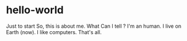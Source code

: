 # hello-world
Just to start
So, this is about me.
What Can I tell ? I'm an human. I live on Earth (now). I like computers.
That's all.
